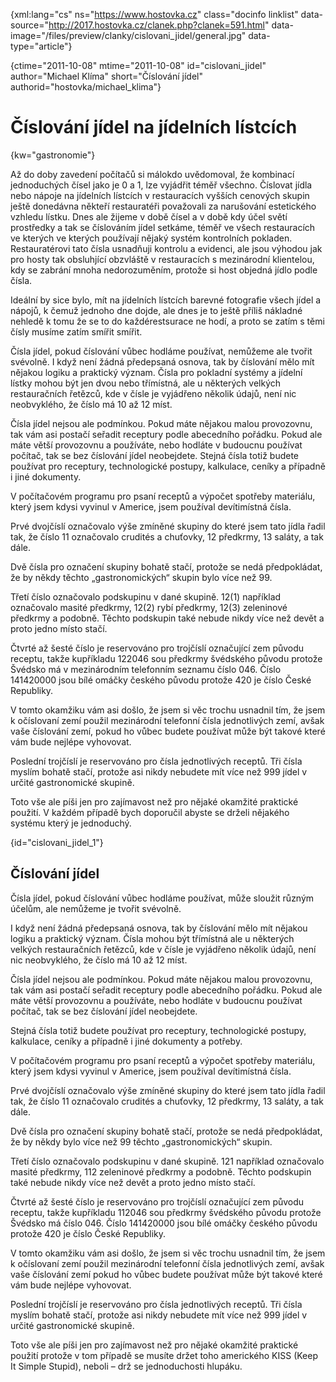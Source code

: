 
{xml:lang="cs" ns="https://www.hostovka.cz" class="docinfo linklist" data-source="http://2017.hostovka.cz/clanek.php?clanek=591.html" data-image="/files/preview/clanky/cislovani_jidel/general.jpg" data-type="article"}

{ctime="2011-10-08" mtime="2011-10-08" id="cislovani\_jidel" author="Michael Klíma" short="Číslování jídel" authorid="hostovka/michael\_klima"}

# Číslování jídel na jídelních lístcích

<!-- generated attribute kw by user_udpatekw.sh on 2020-02-28, do not edit -->

{kw="gastronomie"}

Až do doby zavedení počítačů si málokdo uvědomoval, že kombinací jednoduchých čísel jako je 0 a 1, lze vyjádřit téměř všechno. Číslovat jídla nebo nápoje na jídelních lístcích v restauracích vyšších cenových skupin ještě donedávna někteří restauratéři považovali za narušování estetického vzhledu lístku. Dnes ale žijeme v době čísel a v době kdy účel světí prostředky a tak se číslováním jídel setkáme, téměř ve všech restauracích ve kterých ve kterých používají nějaký systém kontrolních pokladen. Restauratérovi tato čísla usnadňuji kontrolu a evidenci, ale jsou výhodou jak pro hosty tak obsluhjící obzvláště v restauracích s mezinárodní klientelou, kdy se zabrání mnoha nedorozuměním, protože si host objedná jídlo podle čísla.

Ideální by sice bylo, mít na jídelních lístcích barevné fotografie všech jídel a nápojů, k čemuž jednoho dne dojde, ale dnes je to ještě příliš nákladné nehledě k tomu že se to do každérestsurace ne hodí, a proto se zatím s těmi čísly musíme zatím smířit smířit.

Čísla jídel, pokud číslování vůbec hodláme používat, nemůžeme ale tvořit svévolně. I když není žádná předepsaná osnova, tak by číslování mělo mít nějakou logiku a praktický význam. Čísla pro pokladní systémy a jídelní lístky mohou být jen dvou nebo třímístná, ale u některých velkých restauračních řetězců, kde v čísle je vyjádřeno několik údajů, není nic neobvyklého, že číslo má 10 až 12 míst.

Čísla jídel nejsou ale podmínkou. Pokud máte nějakou malou provozovnu, tak vám asi postačí seřadit receptury podle abecedního pořádku. Pokud ale máte větší provozovnu a používáte, nebo hodláte v budoucnu používat počítač, tak se bez číslování jídel neobejdete. Stejná čísla totiž budete používat pro receptury, technologické postupy, kalkulace, ceníky a případně i jiné dokumenty. 

V počítačovém programu pro psaní receptů a výpočet spotřeby materiálu, který jsem kdysi vyvinul v Americe, jsem používal devítimístná čísla. 

Prvé dvojčíslí označovalo výše zmíněné skupiny do které jsem tato jídla řadil tak, že číslo 11 označovalo crudités a chuťovky, 12 předkrmy, 13 saláty, a tak dále. 

Dvě čísla pro označení skupiny bohatě stačí, protože se nedá předpokládat, že by někdy těchto „gastronomických“ skupin bylo více než 99.

Třetí číslo označovalo podskupinu v dané skupině. 12(1) například označovalo masité předkrmy, 12(2) rybí předkrmy, 12(3) zeleninové předkrmy a podobně. Těchto podskupin také nebude nikdy více než devět a proto jedno místo stačí.

Čtvrté až šesté číslo je reservováno pro trojčíslí označující zem původu receptu, takže kupříkladu 122046 sou předkrmy švédského původu protože Švédsko má v mezinárodním telefonním seznamu číslo 046. Číslo 141420000 jsou bílé omáčky českého původu protože 420 je číslo České Republiky. 

V tomto okamžiku vám asi došlo, že jsem si věc trochu usnadnil tím, že jsem k očíslovaní zemí použil mezinárodní telefonní čísla jednotlivých zemí, avšak vaše číslování zemí, pokud ho vůbec budete používat může být takové které vám bude nejlépe vyhovovat.

Poslední trojčíslí je reservováno pro čísla jednotlivých receptů. Tři čísla myslím bohatě stačí, protože asi nikdy nebudete mít více než 999 jídel v určité gastronomické skupině.

Toto vše ale píši jen pro zajímavost než pro nějaké okamžité praktické použití. V každém případě bych doporučil abyste se drželi nějakého systému který je jednoduchý.

{id="cislovani\_jidel\_1"}

## Číslování jídel

Čísla jídel, pokud číslování vůbec hodláme používat, může sloužit různým účelům, ale nemůžeme je tvořit svévolně.

I když není žádná předepsaná osnova, tak by číslování mělo mít nějakou logiku a praktický význam. Čísla mohou být třímístná ale u některých velkých restauračních řetězců, kde v čísle je vyjádřeno několik údajů, není nic neobvyklého, že číslo má 10 až 12 míst.

Čísla jídel nejsou ale podmínkou. Pokud máte nějakou malou provozovnu, tak vám asi postačí seřadit receptury podle abecedního pořádku. Pokud ale máte větší provozovnu a používáte, nebo hodláte v budoucnu používat počítač, tak se bez číslování jídel neobejdete. 

Stejná čísla totiž budete používat pro receptury, technologické postupy, kalkulace, ceníky a případně i jiné dokumenty a potřeby.

V počítačovém programu pro psaní receptů a výpočet spotřeby materiálu, který jsem kdysi vyvinul v Americe, jsem používal devítimístná čísla. 

Prvé dvojčíslí označovalo výše zmíněné skupiny do které jsem tato jídla řadil tak, že číslo 11 označovalo crudités a chuťovky, 12 předkrmy, 13 saláty, a tak dále. 

Dvě čísla pro označení skupiny bohatě stačí, protože se nedá předpokládat, že by někdy bylo více než 99 těchto „gastronomických“ skupin.

Třetí číslo označovalo podskupinu v dané skupině. 121 například označovalo masité předkrmy, 112 zeleninové předkrmy a podobně. Těchto podskupin také nebude nikdy více než devět a proto jedno místo stačí.

Čtvrté až šesté číslo je reservováno pro trojčíslí označující zem původu receptu, takže kupříkladu 112046 sou předkrmy švédského původu protože Švédsko má číslo 046. Číslo 141420000 jsou bílé omáčky českého původu protože 420 je číslo České Republiky.

V tomto okamžiku vám asi došlo, že jsem si věc trochu usnadnil tím, že jsem k očíslovaní zemí použil mezinárodní telefonní čísla jednotlivých zemí, avšak vaše číslování zemí pokud ho vůbec budete používat může být takové které vám bude nejlépe vyhovovat.

Poslední trojčíslí je reservováno pro čísla jednotlivých receptů. Tři čísla myslím bohatě stačí, protože asi nikdy nebudete mít více než 999 jídel v určité gastronomické skupině.

Toto vše ale píši jen pro zajímavost než pro nějaké okamžité praktické použití protože v tom případě se musíte držet toho amerického KISS (Keep It Simple Stupid), neboli – drž se jednoduchosti hlupáku.

